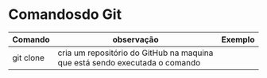 # Comandosdo Git

Comando | observação | Exemplo
---|---|---
git clone| cria um repositório do GitHub na maquina que está sendo executada o comando